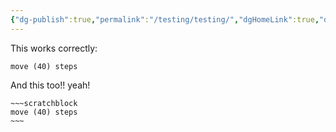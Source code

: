 ```yaml
---
{"dg-publish":true,"permalink":"/testing/testing/","dgHomeLink":true,"dgPassFrontmatter":false}
---
```



This works correctly:

```scratchblock
move (40) steps
```

And this too!! yeah!

```ad-scratch
~~~scratchblock
move (40) steps
~~~
```
